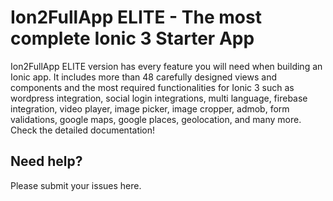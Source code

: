 # Ion2FullApp ELITE - The most complete Ionic 3 Starter App
Ion2FullApp ELITE version has every feature you will need when building an Ionic app. It includes more than 48 carefully designed views and components and the most required functionalities for Ionic 3 such as wordpress integration, social login integrations, multi language, firebase integration, video player, image picker, image cropper, admob, form validations, google maps, google places, geolocation, and many more. Check the detailed documentation!

## Need help?
Please submit your issues here.
